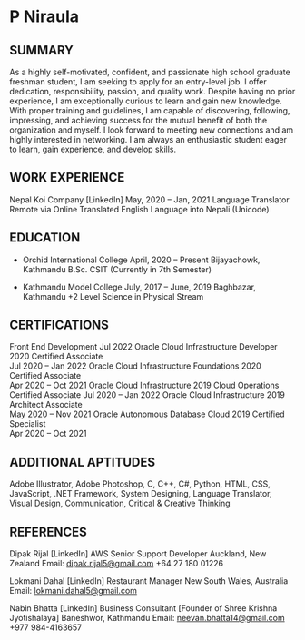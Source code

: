# P Niraula
 
## SUMMARY
As a highly self-motivated, confident, and passionate high school graduate freshman student, I am seeking to apply for an entry-level job. I offer dedication, responsibility, passion, and quality work. Despite having no prior experience, I am exceptionally curious to learn and gain new knowledge. With proper training and guidelines, I am capable of discovering, following, impressing, and achieving success for the mutual benefit of both the organization and myself. I look forward to meeting new connections and am highly interested in networking. I am always an enthusiastic student eager to learn, gain experience, and develop skills.

## WORK EXPERIENCE
Nepal Koi Company [LinkedIn] 					       May, 2020 – Jan, 2021 
Language Translator Remote via Online 
Translated English Language into Nepali (Unicode)

## EDUCATION
- Orchid International College 					       April, 2020 – Present 
Bijayachowk, Kathmandu 
B.Sc. CSIT (Currently in 7th Semester) 

- Kathmandu Model College 				 	      July, 2017 – June, 2019 
Baghbazar, Kathmandu 
+2 Level Science in Physical Stream

## CERTIFICATIONS
Front End Development 
Jul 2022 
Oracle Cloud Infrastructure Developer 2020 Certified Associate	
Jul 2020 – Jan 2022
Oracle Cloud Infrastructure Foundations 2020 Certified Associate	
Apr 2020 – Oct 2021
Oracle Cloud Infrastructure 2019 Cloud Operations Certified Associate 
Jul 2020 – Jan 2022
Oracle Cloud Infrastructure 2019 Architect Associate			
May 2020 – Nov 2021
Oracle Autonomous Database Cloud 2019 Certified Specialist	
Apr 2020 – Oct 2021

## ADDITIONAL APTITUDES
Adobe Illustrator, Adobe Photoshop, C, C++, C#, Python, HTML, CSS, JavaScript, .NET Framework, System Designing, Language Translator, Visual Design, Communication, Critical & Creative Thinking

## REFERENCES
Dipak Rijal [LinkedIn]
AWS Senior Support Developer
Auckland, New Zealand 
Email: dipak.rijal5@gmail.com 
+64 27 180 01226 
	
Lokmani Dahal [LinkedIn]
Restaurant Manager 
New South Wales, Australia 
Email: lokmani.dahal5@gmail.com 

Nabin Bhatta [LinkedIn]
	Business Consultant [Founder of Shree Krishna Jyotishalaya]
	Baneshwor, Kathmandu
	Email: neevan.bhatta14@gmail.com
 +977 984-4163657
